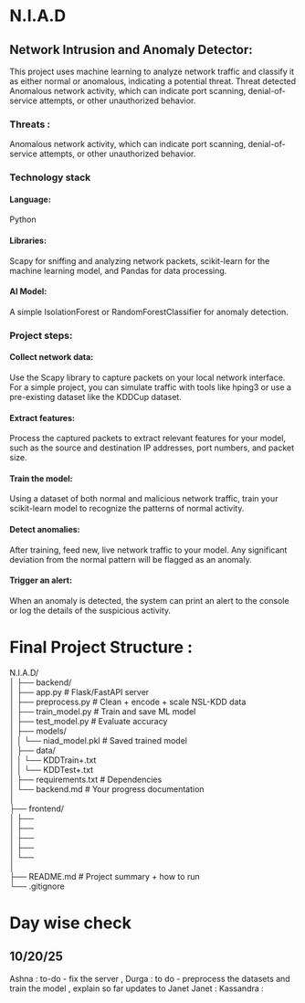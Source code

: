 # N.I.A.D
## Network Intrusion and Anomaly Detector:
This project uses machine learning to analyze network traffic and classify it as either normal or anomalous, indicating a potential threat.  Threat detected Anomalous network activity, which can indicate port scanning, denial-of-service attempts, or other unauthorized behavior. 

### Threats : </br>
Anomalous network activity, which can indicate port scanning, denial-of-service attempts, or other unauthorized behavior. </br>

### Technology stack </br> 
#### Language: 
Python </br> 
#### Libraries: 
Scapy for sniffing and analyzing network packets, scikit-learn for the machine learning model, and Pandas for data processing. </br> 
#### AI Model: 
A simple IsolationForest or RandomForestClassifier for anomaly detection. </br> 

### Project steps: </br> 
#### Collect network data: 
Use the Scapy library to capture packets on your local network interface. For a simple project, you can simulate traffic with tools like hping3 or use a pre-existing dataset like the KDDCup dataset.</br> 
#### Extract features: 
Process the captured packets to extract relevant features for your model, such as the source and destination IP addresses, port numbers, and packet size.</br>
#### Train the model: 
Using a dataset of both normal and malicious network traffic, train your scikit-learn model to recognize the patterns of normal activity.</br>
#### Detect anomalies: 
After training, feed new, live network traffic to your model. Any significant deviation from the normal pattern will be flagged as an anomaly.</br>
#### Trigger an alert: 
When an anomaly is detected, the system can print an alert to the console or log the details of the suspicious activity.</br>

# Final Project Structure : 
N.I.A.D/ </br> 
│
├── backend/ </br> 
│   ├── app.py                # Flask/FastAPI server </br> 
│   ├── preprocess.py         # Clean + encode + scale NSL-KDD data </br> 
│   ├── train_model.py        # Train and save ML model </br> 
│   ├── test_model.py         # Evaluate accuracy</br> 
│   ├── models/</br>
│   │   └── niad_model.pkl    # Saved trained model</br>
│   ├── data/</br>
│   │   └── KDDTrain+.txt</br>
│   │   └── KDDTest+.txt</br>
│   ├── requirements.txt      # Dependencies</br>
│   └── backend.md            # Your progress documentation</br>
│</br>
├── frontend/</br>
│   ├──  </br>
│   ├──  </br>
│   ├──  </br>
│   ├──  </br>
│   └──  </br>
│</br>
├── README.md                 # Project summary + how to run</br>
└── .gitignore</br>


# Day wise check 
## 10/20/25 
Ashna : to-do - fix the server , 
Durga : to do - preprocess the datasets and train the model , explain so far updates to Janet 
Janet :
Kassandra : 
